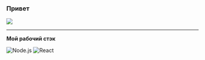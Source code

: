 ### Привет

<img src="https://github-readme-stats.vercel.app/api?username=pelemen228&show_icons=true&count_private=true&theme=graywhite">

---

**Мой рабочий стэк**

![Node.js](https://img.shields.io/badge/-Node.js-339933?logo=Node.js&logoColor=white&link=https://nodejs.org&style=for-the-badge)
![React](https://img.shields.io/badge/-React-61D3FB?logo=React&logoColor=white&link=https://reactjs.org/&style=for-the-badge)


<!--
**pelemen228/pelemen228** is a ✨ _special_ ✨ repository because its `README.md` (this file) appears on your GitHub profile.

Here are some ideas to get you started:

- 🔭 I’m currently working on ...
- 🌱 I’m currently learning ...
- 👯 I’m looking to collaborate on ...
- 🤔 I’m looking for help with ...
- 💬 Ask me about ...
- 📫 How to reach me: ...
- 😄 Pronouns: ...
- ⚡ Fun fact: ...
-->
